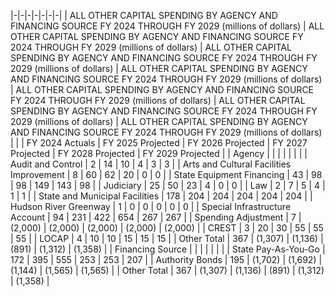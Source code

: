 |-|-|-|-|-|-|-|
| ALL OTHER CAPITAL SPENDING BY AGENCY AND FINANCING SOURCE FY 2024 THROUGH FY 2029 (millions of dollars) | ALL OTHER CAPITAL SPENDING BY AGENCY AND FINANCING SOURCE FY 2024 THROUGH FY 2029 (millions of dollars) | ALL OTHER CAPITAL SPENDING BY AGENCY AND FINANCING SOURCE FY 2024 THROUGH FY 2029 (millions of dollars) | ALL OTHER CAPITAL SPENDING BY AGENCY AND FINANCING SOURCE FY 2024 THROUGH FY 2029 (millions of dollars) | ALL OTHER CAPITAL SPENDING BY AGENCY AND FINANCING SOURCE FY 2024 THROUGH FY 2029 (millions of dollars) | ALL OTHER CAPITAL SPENDING BY AGENCY AND FINANCING SOURCE FY 2024 THROUGH FY 2029 (millions of dollars) | ALL OTHER CAPITAL SPENDING BY AGENCY AND FINANCING SOURCE FY 2024 THROUGH FY 2029 (millions of dollars) |
| | FY 2024  Actuals | FY 2025  Projected | FY 2026  Projected | FY 2027  Projected | FY 2028  Projected | FY 2029  Projected |
| Agency | | | | | | |
| Audit and Control | 2 | 14 | 10 | 4 | 3 | 3 |
| Arts and Cultural Facilities Improvement | 8 | 60 | 62 | 20 | 0 | 0 |
| State Equipment Financing | 43 | 98 | 98 | 149 | 143 | 98 |
| Judiciary | 25 | 50 | 23 | 4 | 0 | 0 |
| Law | 2 | 7 | 5 | 4 | 1 | 1 |
| State and Municipal Facilities | 178 | 204 | 204 | 204 | 204 | 204 |
| Hudson River Greenway | 1 | 0 | 0 | 0 | 0 | 0 |
| Special Infrastructure Account | 94 | 231 | 422 | 654 | 267 | 267 |
| Spending Adjustment | 7 | (2,000) | (2,000) | (2,000) | (2,000) | (2,000) |
| CREST | 3 | 20 | 30 | 55 | 55 | 55 |
| LOCAP | 4 | 10 | 10 | 15 | 15 | 15 |
| Other Total | 367 | (1,307) | (1,136) | (891) | (1,312) | (1,358) |
| Financing Source | | | | | | |
| State Pay-As-You-Go | 172 | 395 | 555 | 253 | 253 | 207 |
| Authority Bonds | 195 | (1,702) | (1,692) | (1,144) | (1,565) | (1,565) |
| Other Total | 367 | (1,307) | (1,136) | (891) | (1,312) | (1,358) |